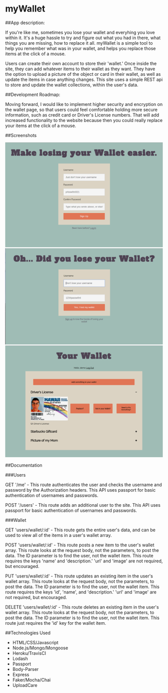 # myWallet


##App description:

If you're like me, sometimes you lose your wallet and everyhing you love within it. It's a huge hassle to try and figure out what you had in there, what things you are missing, how to replace it all. myWallet is a simple tool to help you remember what was in your wallet, and helps you replace those items at the click of a mouse.

Users can create their own account to store their 'wallet.' Once inside the site, they can add whatever items to their wallet as they want. They have the option to upload a picture of the object or card in their wallet, as well as update the items in case anything changes. This site uses a simple REST api to store and update the wallet collections, within the user's data.

##Development Roadmap:

Moving forward, I would like to implement higher security and encryption on the wallet page, so that users could feel comfortable holding more secure information, such as credit card or Driver's License numbers. That will add increased functionality to the website because then you could really replace your items at the click of a mouse. 

##Screenshots

![signup page](./screenshots/signup.png)
![login page](./screenshots/login.png)
![profile page](./screenshots/profile.png)

##Documentation 

###Users

GET '/me' - This route authenticates the user and checks the username and password by the Authorization headers. This API uses passport for basic authentication of usernames and passwords.

POST '/users' - This route adds an additional user to the site. This API uses passport for basic authentication of usernames and passwords.

###Wallet

GET 'users/wallet/:id' - This route gets the entire user's data, and can be used to view all of the items in a user's wallet array.

POST 'users/wallet/:id' - This route posts a new item to the user's wallet array. This route looks at the request body, not the parameters, to post the data. The ID parameter is to find the user, not the wallet item. This route requires the keys 'name' and 'description.' 'url' and 'image' are not required, but encouraged.

PUT 'users/wallet/:id' - This route updates an existing item in the user's wallet array. This route looks at the request body, not the parameters, to post the data. The ID parameter is to find the user, not the wallet item. This route requires the keys 'id', 'name', and 'description.' 'url' and 'image' are not required, but encouraged.

DELETE 'users/wallet/:id' - This route deletes an existing item in the user's wallet array. This route looks at the request body, not the parameters, to post the data. The ID parameter is to find the user, not the wallet item. This route just requires the 'id' key for the wallet item.


##Technologies Used
- HTML/CSS/Javascript
- Node.js/Mongo/Mongoose
- Heroku/TravisCI
- Lodash
- Passport
- Body-Parser
- Express
- Faker/Mocha/Chai
- UploadCare

